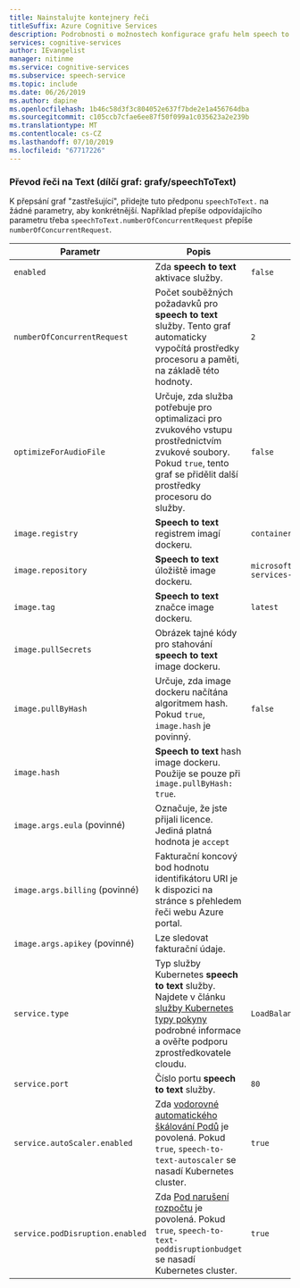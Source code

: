 ```yaml
---
title: Nainstalujte kontejnery řeči
titleSuffix: Azure Cognitive Services
description: Podrobnosti o možnostech konfigurace grafu helm speech to text.
services: cognitive-services
author: IEvangelist
manager: nitinme
ms.service: cognitive-services
ms.subservice: speech-service
ms.topic: include
ms.date: 06/26/2019
ms.author: dapine
ms.openlocfilehash: 1b46c58d3f3c804052e637f7bde2e1a456764dba
ms.sourcegitcommit: c105ccb7cfae6ee87f50f099a1c035623a2e239b
ms.translationtype: MT
ms.contentlocale: cs-CZ
ms.lasthandoff: 07/10/2019
ms.locfileid: "67717226"
---
```

### <a name="speech-to-text-sub-chart-chartsspeechtotext"></a>Převod řeči na Text (dílčí graf: grafy/speechToText)

K přepsání graf "zastřešující", přidejte tuto předponu `speechToText.` na žádné parametry, aby konkrétnější. Například přepíše odpovídajícího parametru třeba `speechToText.numberOfConcurrentRequest` přepíše `numberOfConcurrentRequest`.

|Parametr|Popis|Výchozí|
| -- | -- | -- |
| `enabled` | Zda **speech to text** aktivace služby. | `false` |
| `numberOfConcurrentRequest` | Počet souběžných požadavků pro **speech to text** služby. Tento graf automaticky vypočítá prostředky procesoru a paměti, na základě této hodnoty. | `2` |
| `optimizeForAudioFile`| Určuje, zda služba potřebuje pro optimalizaci pro zvukového vstupu prostřednictvím zvukové soubory. Pokud `true`, tento graf se přidělit další prostředky procesoru do služby. | `false` |
| `image.registry`| **Speech to text** registrem imagí dockeru. | `containerpreview.azurecr.io` |
| `image.repository` | **Speech to text** úložiště image dockeru. | `microsoft/cognitive-services-speech-to-text` |
| `image.tag` | **Speech to text** značce image dockeru. | `latest` |
| `image.pullSecrets` | Obrázek tajné kódy pro stahování **speech to text** image dockeru. | |
| `image.pullByHash`| Určuje, zda image dockeru načítána algoritmem hash. Pokud `true`, `image.hash` je povinný. | `false` |
| `image.hash`| **Speech to text** hash image dockeru. Použije se pouze při `image.pullByHash: true`.  | |
| `image.args.eula` (povinné) | Označuje, že jste přijali licence. Jediná platná hodnota je `accept` | |
| `image.args.billing` (povinné) | Fakturační koncový bod hodnotu identifikátoru URI je k dispozici na stránce s přehledem řeči webu Azure portal. | |
| `image.args.apikey` (povinné) | Lze sledovat fakturační údaje. ||
| `service.type` | Typ služby Kubernetes **speech to text** služby. Najdete v článku [služby Kubernetes typy pokyny](https://kubernetes.io/docs/concepts/services-networking/service/) podrobné informace a ověřte podporu zprostředkovatele cloudu. | `LoadBalancer` |
| `service.port`|  Číslo portu **speech to text** služby. | `80` |
| `service.autoScaler.enabled` | Zda [vodorovné automatického škálování Podů](https://kubernetes.io/docs/tasks/run-application/horizontal-pod-autoscale/) je povolená. Pokud `true`, `speech-to-text-autoscaler` se nasadí Kubernetes cluster. | `true` |
| `service.podDisruption.enabled` | Zda [Pod narušení rozpočtu](https://kubernetes.io/docs/concepts/workloads/pods/disruptions/) je povolená. Pokud `true`, `speech-to-text-poddisruptionbudget` se nasadí Kubernetes cluster. | `true` |
